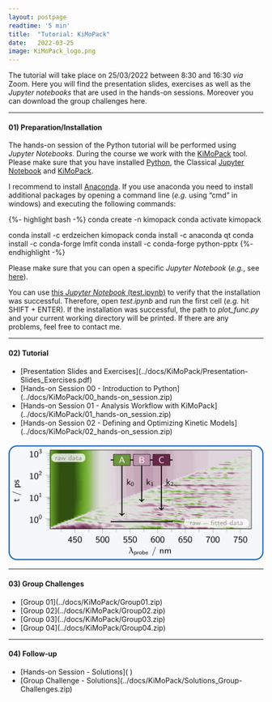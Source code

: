 ```yaml
---
layout: postpage
readtime: '5 min'
title:  "Tutorial: KiMoPack"
date:   2022-03-25
image: KiMoPack_logo.png
---
```


The tutorial will take place on 25/03/2022 between 8:30 and 16:30 *via* Zoom. 
Here you will find the presentation slides, exercises as well as the *Jupyter notebooks* that are used 
in the hands-on sessions.
Moreover you can download the group challenges here.

_____
<h4>01) Preparation/Installation</h4>

The hands-on session of the Python tutorial will be performed using *Jupyter Notebooks*. During the course we work with the [KiMoPack](https://pypi.org/project/KiMoPack/) tool. Please make sure that you have installed [Python](https://www.python.org/), the Classical [Jupyter Notebook](https://jupyter.org/install) and [KiMoPack](https://pypi.org/project/KiMoPack/).
<br>

I recommend to install [Anaconda](https://www.anaconda.com/products/individual). If you use anaconda you need to install additional packages by opening a command line (*e.g.* using “cmd” in windows) and executing the following commands:

{%- highlight bash -%}
conda create -n kimopack
conda activate kimopack

conda install -c erdzeichen kimopack
conda install -c anaconda qt
conda install -c conda-forge lmfit
conda install -c conda-forge python-pptx
{%- endhighlight -%}

Please make sure that you can open a specific *Jupyter Notebook* (*e.g.*, see [here](https://docs.jupyter.org/en/latest/running.html)). 

You can use [this *Jupyter Notebook* (test.ipynb)](./docs/KiMoPack/test.ipynb) to verify that the installation was successful. Therefore, open *test.ipynb* and run the first cell (*e.g.* hit SHIFT + ENTER). If the installation was successful, the path to *plot_func.py* and your current working directory will be printed. If there are any problems, feel free to contact me.

_____
<h4>02) Tutorial </h4>

<p>
<ul>
  <li>[Presentation Slides and Exercises](../docs/KiMoPack/Presentation-Slides_Exercises.pdf)</li>
  <li>[Hands-on Session 00 - Introduction to Python](../docs/KiMoPack/00_hands-on_session.zip)</li>
  <li>[Hands-on Session 01 - Analysis Workflow with KiMoPack](../docs/KiMoPack/01_hands-on_session.zip)</li>
  <li>[Hands-on Session 02 - Defining and Optimizing Kinetic Models](../docs/KiMoPack/02_hands-on_session.zip)</li>
</ul>
</p>

<img width=600 src='https://raw.githubusercontent.com/carolin-m/carolin-m.github.io/main/img/pub/TOC_KiMoPack.png'> 

_____
<h4>03) Group Challenges </h4> 

<p>
<ul>
  <li>[Group 01](../docs/KiMoPack/Group01.zip)</li>
  <li>[Group 02](../docs/KiMoPack/Group02.zip)</li>
  <li>[Group 03](../docs/KiMoPack/Group03.zip)</li>
  <li>[Group 04](../docs/KiMoPack/Group04.zip)</li>
</ul>
</p>

_____
<h4>04) Follow-up</h4>

<p>
<ul>
  <li>[Hands-on Session - Solutions]( )</li>
  <li>[Group Challenge - Solutions](../docs/KiMoPack/Solutions_Group-Challenges.zip)</li>
</ul>
</p>
